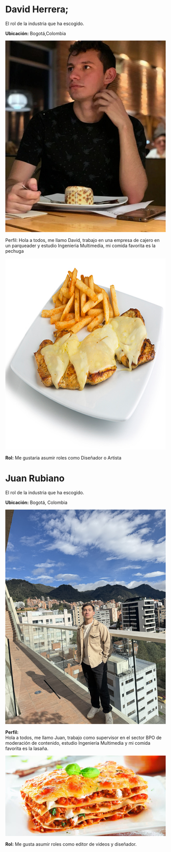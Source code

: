 <h1> David Herrera; </h1>

<p> El rol de la industria que ha escogido.</p>

<p><b>Ubicación:</b> Bogotá,Colombia</p>

<img src="David herrera/david Herrera.jpg" alt="foto de David Herrera" width="800" height="600" londing="lazy">
 
<p>Perfil:
Hola a todos, me llamo David, trabajo en una empresa de cajero en un parqueader y estudio Ingenieria Multimedia, mi comida favorita es la pechuga</p>
 
<img src="David herrera/pechuga-gratinada-test.png" alt="comida favorita" width="800" height="600" londing="lazy">
 
<p><b>Rol:</b> Me gustaria asumir roles como Diseñador o Artista</p> 

# Juan Rubiano

El rol de la industria que ha escogido.

**Ubicación:** Bogotá, Colombia

![foto de Juan Rubiano](<Juan Rubiano/IMG_5547.jpeg>)

**Perfil:**  
Hola a todos, me llamo Juan, trabajo como supervisor en el sector BPO de moderación de contenido, estudio Ingeniería Multimedia y mi comida favorita es la lasaña.

![comida favorita: lasaña](<Juan Rubiano/lasana-en-salsa-bechamel.webp>)

**Rol:** Me gusta asumir roles como editor de videos y diseñador.
